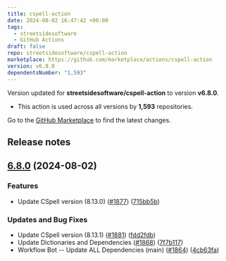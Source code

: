```yaml
---
title: cspell-action
date: 2024-08-02 16:47:42 +00:00
tags:
  - streetsidesoftware
  - GitHub Actions
draft: false
repo: streetsidesoftware/cspell-action
marketplace: https://github.com/marketplace/actions/cspell-action
version: v6.8.0
dependentsNumber: "1,593"
---
```



Version updated for **streetsidesoftware/cspell-action** to version **v6.8.0**.
- This action is used across all versions by **1,593** repositories.

Go to the [GitHub Marketplace](https://github.com/marketplace/actions/cspell-action) to find the latest changes.

## Release notes

## [6.8.0](https://github.com/streetsidesoftware/cspell-action/compare/v6.7.1...v6.8.0) (2024-08-02)


### Features

* Update CSpell version (8.13.0) ([#1877](https://github.com/streetsidesoftware/cspell-action/issues/1877)) ([715bb5b](https://github.com/streetsidesoftware/cspell-action/commit/715bb5bc7469f23108868999516a473e3d142517))


### Updates and Bug Fixes

* Update CSpell version (8.13.1) ([#1881](https://github.com/streetsidesoftware/cspell-action/issues/1881)) ([fdd2fdb](https://github.com/streetsidesoftware/cspell-action/commit/fdd2fdbb5f44082df3c196c0c1f73d02e1d86640))
* Update Dictionaries and Dependencies ([#1868](https://github.com/streetsidesoftware/cspell-action/issues/1868)) ([7f7b117](https://github.com/streetsidesoftware/cspell-action/commit/7f7b11761d1e1fce5bade4c3040dddd88de734dd))
* Workflow Bot -- Update ALL Dependencies (main) ([#1864](https://github.com/streetsidesoftware/cspell-action/issues/1864)) ([4cb63fa](https://github.com/streetsidesoftware/cspell-action/commit/4cb63fa22c527d3b1f989d07d2325f2c6b4ef128))
